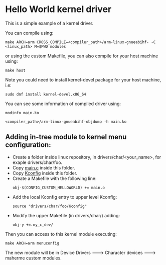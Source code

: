 # Hello World kernel driver

This is a simple example of a kernel driver.

You can compile using:
```console
make ARCH=arm CROSS_COMPILE=<compiler_path>/arm-linux-gnueabihf- -C <linux_path> M=$PWD modules
```
or using the custom Makefile, you can also compile for your host machine using:
```console
make host
```
Note you could need to install kernel-devel package for your host machine, i.e:
```console
sudo dnf install kernel-devel.x86_64
```

You can see some information of compiled driver using:
```console
modinfo main.ko
```
```console
<compiler_path>/arm-linux-gnueabihf-objdump -h main.ko
```
## Adding in-tree module to kernel menu configuration:
- Create a folder inside linux repository, in drivers/char/<your_name>, for exaple drivers/char/foo.
- Copy [main.c](main.c) inside this folder.
- Copy [Kconfig](Kconfig) inside this folder.
- Create a Makefile with the following line:
  ```make
  obj-$(CONFIG_CUSTOM_HELLOWORLD) += main.o
  ```
- Add the local Kconfig entry to upper level Kconfig:
  ```
  source "drivers/char/foo/Kconfig"
  ```
- Modify the upper Makefile (in drivers/char/) adding:
  ```make
  obj-y +=.my_c_dev/
  ```
Then you can access to this kernel module executing:
```console
make ARCH=arm menuconfig
```
The new module will be in Device Drivers ---> Character devices ---> maherme custom modules.
